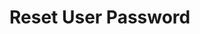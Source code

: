 # Reset User Password

<api-endpoint openapi-path="../../Writerside/openapi.yaml" method="POST" endpoint="/api/v1/users/password-reset"/>
